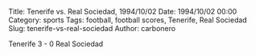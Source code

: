 Title: Tenerife vs. Real Sociedad, 1994/10/02
Date: 1994/10/02 00:00
Category: sports
Tags: football, football scores, Tenerife, Real Sociedad
Slug: tenerife-vs-real-sociedad
Author: carbonero


Tenerife 3 - 0 Real Sociedad
